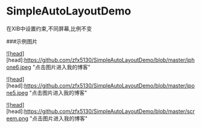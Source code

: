 # SimpleAutoLayoutDemo
在XIB中设置约束,不同屏幕,比例不变

###示例图片

[![head]](http://blog.csdn.net/zfx5130?viewmode=contents)
[head]:https://github.com/zfx5130/SimpleAutoLayoutDemo/blob/master/iphone6.jpeg "点击图片进入我的博客"


[![head]](http://blog.csdn.net/zfx5130?viewmode=contents)
[head]:https://github.com/zfx5130/SimpleAutoLayoutDemo/blob/master/ipone5.jpeg "点击图片进入我的博客"


[![head]](http://blog.csdn.net/zfx5130?viewmode=contents)
[head]:https://github.com/zfx5130/SimpleAutoLayoutDemo/blob/master/screem.png "点击图片进入我的博客"



